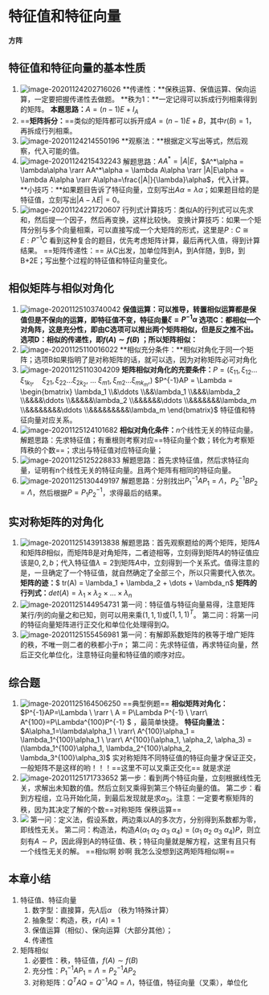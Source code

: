 # 特征值和特征向量

**方阵**

## 特征值和特征向量的基本性质

1. ![image-20201124202716026](LA5-特征值与特征向量.assets/image-20201124202716026.png)
   **传递性：**保秩运算、保值运算、保向运算，一定要把握传递性去做题。
   **秩为1：**一定记得可以拆成行列相乘得到的矩阵。
   **本题思路：**$A=(n-1)E+I_A$ 
2. ==**矩阵拆分：**==类似的矩阵都可以拆开成$A=(n-1)E+B$，其中$r(B)=1$，再拆成行列相乘。
3. ![image-20201124214550196](LA5-特征值与特征向量.assets/image-20201124214550196.png)
   **观察法：**根据定义写出等式，然后观察，代入可能的值。
4. ![image-20201124215432243](LA5-特征值与特征向量.assets/image-20201124215432243.png)
   解题思路：$AA^*=|A|E$，$A^*\alpha = \lambda\alpha \rarr AA^*\alpha = \lambda A\alpha \rarr |A|E\alpha = \lambda A\alpha \rarr A\alpha=\frac{|A|}{\lambda}\alpha$，代入计算。
   **小技巧：**如果题目告诉了特征向量，立刻写出$A\alpha=\lambda\alpha$；如果题目给的是特征值，立刻写出$|A-\lambda E|=0$。
5. ![image-20201124221720607](LA5-特征值与特征向量.assets/image-20201124221720607.png)
   行列式计算技巧：类似A的行列式可以先求和，然后提一个因子，然后再变换，这样比较快。
   变换计算技巧：如果一个矩阵分别与多个向量相乘，可以直接写成一个大矩阵的形式，这里是$P:C\cong E:P^{{-1}}C$ 
   看到这种复合的题目，优先考虑矩阵计算，最后再代入值，得到计算结果。
   ==矩阵传递性：== 从C出发，加单位阵到A，到A伴随，到B，到B+2E；写出整个过程的特征值和特征向量变化。

## 相似矩阵与相似对角化

1. ![image-20201125103740042](LA5-特征值与特征向量.assets/image-20201125103740042.png)
   **保值运算：**可以推导，转置相似运算都是保值但是不保向的运算，即特征值不变，特征向量$\xi=P^{-1}\alpha$
   选项C：都相似一个对角阵，这是充分性，即由C选项可以推出两个矩阵相似，但是反之推不出。
   选项D：相似的传递性，即$f(A)\sim f(B)$ ；所以**矩阵相似：** 
2. ![image-20201125110016022](LA5-特征值与特征向量.assets/image-20201125110016022.png)
   **相似充分条件：**相似对角化于同一个矩阵；选项B如果指明了是对称矩阵的话，就可以选，因为对称矩阵必可对角化
3. ![image-20201125110304209](LA5-特征值与特征向量.assets/image-20201125110304209.png)
   **矩阵相似对角化的充要条件：**$P=(\xi_{11}, \xi_{12}\dots \xi_{1k_1}, \quad \xi_{21}, \xi_{22}\dots\xi_{2k_2}, \ \dots\ \xi_{m1}, \xi_{m2}\dots \xi_{mk_m},)$ 
   $P^{-1}AP = \Lambda =
   \begin{bmatrix} \lambda_1 
   \\&\ddots 
   \\&&\lambda_1 
   \\&&&\lambda_2 
   \\&&&&\ddots 
   \\&&&&&\lambda_2 
   \\&&&&&&\ddots 
   \\&&&&&&&\lambda_m 
   \\&&&&&&&&\ddots 
   \\&&&&&&&&&\lambda_m   
   \end{bmatrix}$ 特征值和特征向量对应关系。
4. ![image-20201125124101682](LA5-特征值与特征向量.assets/image-20201125124101682.png)
   **相似对角化条件：**$n$个线性无关的特征向量。
   解题思路：先求特征值；有重根则考察对应==特征向量个数；转化为考察矩阵秩的个数==；求出与特征值对应特征向量；
5. ![image-20201125125228833](LA5-特征值与特征向量.assets/image-20201125125228833.png)
   解题思路：首先求特征值，然后求特征向量，证明有n个线性无关的特征向量。且两个矩阵有相同的特征向量。
6. ![image-20201125130449197](LA5-特征值与特征向量.assets/image-20201125130449197.png)
   解题思路：分别找出$P_1^{-1}AP_1=\Lambda$，$P_2^{-1}BP_2 = \Lambda$，然后根据$P=P_1P_2^{-1}$，求得最后的结果。

## 实对称矩阵的对角化

1. ![image-20201125143913838](LA5-特征值与特征向量.assets/image-20201125143913838.png)
   解题思路：首先观察题给的两个矩阵，矩阵$A$和矩阵$B$相似，而矩阵B是对角矩阵，二者迹相等，立刻得到矩阵$A$的特征值应该是$0,2,b$；代入特征值$\lambda = 2$到矩阵$A$中，立刻得到一个关系式。值得注意的是，一旦确定了一个特征值，就自然确定了全部三个，所以只需要代入依次。
   **矩阵的迹：**$ tr(A) = \lambda_1 + \lambda_2 + \dots + \lambda_n$ 	**矩阵的行列式：**$det(A) = \lambda_1 \times \lambda_2 \times \dots \times \lambda_n$ 
2. ![image-20201125144954731](LA5-特征值与特征向量.assets/image-20201125144954731.png)
   第一问：特征值与特征向量易得，注意矩阵某行/列的向量之和已知，则可以用来乘$(1,1,1)$或$(1,1,1)^T$。
   第二问：将第一问的特征向量矩阵进行正交化和单位化处理得到$Q$。
3. ![image-20201125155456981](LA5-特征值与特征向量.assets/image-20201125155456981.png)
   第一问：有解即系数矩阵的秩等于增广矩阵的秩，不唯一则二者的秩都小于$n$；
   第二问：先求特征值，再求特征向量，然后正交化单位化，注意特征向量和特征值的顺序对应。

## 综合题

1. ![image-20201125164506250](LA5-特征值与特征向量.assets/image-20201125164506250.png)
   ==典型例题== **相似矩阵对角化：**$P^{-1}AP=\Lambda \ \rarr \ A = P\Lambda P^{-1} \ \rarr\ A^{100}=P\Lambda^{100}P^{-1} $ ，最简单快捷。
   **特征向量法：**$A\alpha_1=\lambda\alpha_1 \ \rarr\ A^{100}\alpha_1 = \lambda_1^{100}\alpha_1  \ \rarr\ A^{100}(\alpha_1, \alpha_2, \alpha_3) = (\lambda_1^{100}\alpha_1, \lambda_2^{100}\alpha_2, \lambda_3^{100}\alpha_3)$ 
   实对称矩阵不同特征值的特征向量才保证正交，一般矩阵不是这样的哟！！！==这里不可以叉乘正交化== 就是求逆 
2. ![image-20201125171733652](LA5-特征值与特征向量.assets/image-20201125171733652.png)
   第一步：看到两个特征向量，立刻根据线性无关，求解出未知数的值。然后立刻叉乘得到第三个特征向量的值。
   第二步：看到方程组，立马开始化简，到最后发现就是求$\alpha_3$。注意：一定要考察矩阵的秩，因为其决定了解的个数==对称矩阵 保秩运算== 
3. ![](LA5-特征值与特征向量.assets/image-20201125171755962.png)
   第一问：定义法，假设系数，两边乘以A的多次方，分别得到系数都为零，即线性无关。
   第二问：构造法，构造$A(\alpha_1 \ \alpha_2 \ \alpha_3 \ \alpha_4 ) = (\alpha_1 \ \alpha_2 \ \alpha_3 \ \alpha_4 ) P$，则立刻有$A\sim P$，因此得到A的特征值、秩；特征向量就是解方程，这里有且只有一个线性无关的解。 ==相似啊 妙啊 我怎么没想到这两矩阵相似啊== 

## 本章小结

1. 特征值、特征向量
   1. 数字型：直接算，先$\lambda$后$\alpha$ （秩为1特殊计算）
   2. 抽象型：构造，秩，$r(A) = 1$ 
   3. 保值运算（相似）、保向运算（大部分其他）；
   4. 传递性
2. 矩阵相似
   1. 必要性：秩，特征值，$f(A) \sim f(B)$ 
   2. 充分性：$P_1^{-1}AP_1 = \Lambda = P_2^{-1}AP_2$ 
   3. 对称矩阵：$Q^TAQ=Q^{-1}AQ=\Lambda$，特征值，特征向量（叉乘），单位化

